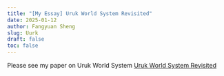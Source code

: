 ```yaml
---
title: "[My Essay] Uruk World System Revisited"
date: 2025-01-12
author: Fangyuan Sheng
slug: Uurk
draft: false
toc: false
---
```


Please see my paper on Uruk World System [Uruk World System Revisited](https://hellenshengfy.github.io/Uruk_world_system_revisited.pdf)

   
